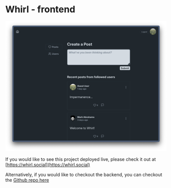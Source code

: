 # Whirl - frontend 

![](./public/whirl_home.png)

If you would like to see this project deployed live, please check it out at [https://whirl.social](https://whirl.social)

Alternatively, if you would like to checkout the backend, you can checkout the [Github repo here](https://github.com/NewRedRoses/whirl-backend)
